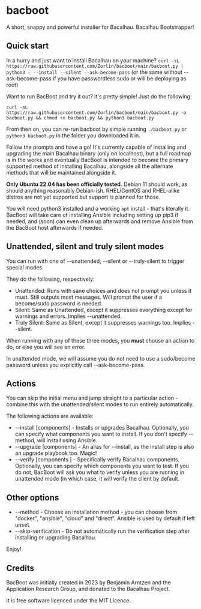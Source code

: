# bacboot
A short, snappy and powerful installer for Bacalhau. Bacalhau Bootstrapper!

## Quick start
In a hurry and just want to install Bacalhau on your machine?
`curl -sL https://raw.githubusercontent.com/Zorlin/bacboot/main/bacboot.py | python3 - --install --silent --ask-become-pass` (or the same without --ask-become-pass if you have passwordless sudo or will be deploying as root)

Want to run BacBoot and try it out? It's pretty simple! Just do the following:
```
curl -sL https://raw.githubusercontent.com/Zorlin/bacboot/main/bacboot.py -o bacboot.py && chmod +x bacboot.py && python3 bacboot.py
```
From then on, you can re-run bacboot by simple running `./bacboot.py` or `python3 bacboot.py` in the folder you downloaded it in.

Follow the prompts and have a go! It's currently capable of installing and upgrading the main Bacalhau binary (only on localhost), but a full roadmap is in the works and eventually BacBoot is intended to become the primary supported method of installing Bacalhau, alongside all the alternate methods that will be maintained alongside it.

**Only Ubuntu 22.04 has been officially tested.** Debian 11 should work, as should anything reasonably Debian-ish. RHEL/CentOS and RHEL-alike distros are not yet supported but support *is* planned for those.

You will need python3 installed and a working `apt` install - that's literally it. BacBoot will take care of installing Ansible including setting up pip3 if needed, and (soon) can even clean up afterwards and remove Ansible from the BacBoot host afterwards if needed.

## Unattended, silent and truly silent modes
You can run with one of --unattended, --silent or --truly-silent to trigger special modes.

They do the following, respectively:
* Unattended: Runs with sane choices and does not prompt you unless it must. Still outputs most messages. Will prompt the user if a become/sudo password is needed.
* Silent: Same as Unattended, except it suppresses everything except for warnings and errors. Implies --unattended.
* Truly Silent: Same as Silent, except it suppresses warnings too. Implies --silent.

When running with any of these three modes, you **must** choose an action to do, or else you will see an error.

In unattended mode, we will assume you do not need to use a sudo/become password unless you explicitly call --ask-become-pass.

## Actions
You can skip the initial menu and jump straight to a particular action - combine this with the unattended/silent modes to run entirely automatically.

The following actions are available:
* --install [components] - Installs or upgrades Bacalhau. Optionally, you can specify what components you want to install. If you don't specify --method, will install using Ansible.
* --upgrade [components] - An alias for --install, as the install step is also an upgrade playbook too. Magic!
* --verify [components ] - Specifically verify Bacalhau components. Optionally, you can specify which components you want to test. If you do not, BacBoot will ask you what to verify unless you are running in unattended mode (in which case, it will verify the client by default.

## Other options
* --method - Choose an installation method - you can choose from "docker", "ansible", "cloud" and "direct". Ansible is used by default if left unset.
* --skip-verification - Do not automatically run the verification step after installing or upgrading Bacalhau.

Enjoy!

## Credits
BacBoot was initially created in 2023 by Benjamin Arntzen and the Application Research Group, and donated to the Bacalhau Project.

It is free software licenced under the MIT Licence.
